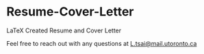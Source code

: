 # Resume-Cover-Letter
LaTeX Created Resume and Cover Letter

Feel free to reach out with any questions at L.tsai@mail.utoronto.ca
